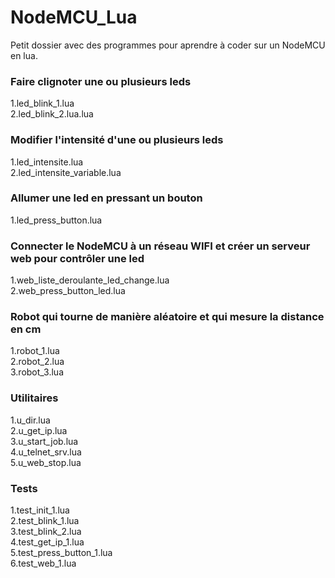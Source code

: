 # NodeMCU_Lua
Petit dossier avec des programmes pour aprendre à coder sur un NodeMCU en lua.

### Faire clignoter une ou plusieurs leds
1.led_blink_1.lua<br>
2.led_blink_2.lua.lua

### Modifier l'intensité d'une ou plusieurs leds
1.led_intensite.lua<br>
2.led_intensite_variable.lua

### Allumer une led en pressant un bouton
1.led_press_button.lua

### Connecter le NodeMCU à un réseau WIFI et créer un serveur web pour contrôler une led
1.web_liste_deroulante_led_change.lua<br>
2.web_press_button_led.lua

### Robot qui tourne de manière aléatoire et qui mesure la distance en cm
1.robot_1.lua<br>
2.robot_2.lua<br>
3.robot_3.lua

### Utilitaires 
1.u_dir.lua<br>
2.u_get_ip.lua<br>
3.u_start_job.lua<br>
4.u_telnet_srv.lua<br>
5.u_web_stop.lua

### Tests
1.test_init_1.lua<br>
2.test_blink_1.lua<br>
3.test_blink_2.lua<br>
4.test_get_ip_1.lua<br>
5.test_press_button_1.lua<br>
6.test_web_1.lua
